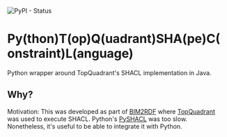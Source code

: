![PyPI - Status](https://img.shields.io/pypi/v/pytqshacl)

# Py(thon)T(op)Q(uadrant)SHA(pe)C(onstraint)L(anguage)

Python wrapper around TopQuadrant's SHACL implementation in Java.

## Why?

Motivation: This was developed as part of [BIM2RDF](https://github.com/PNNL/BIM2RDF)
where [TopQuadrant](https://github.com/TopQuadrant/shacl) was used to execute SHACL.
Python's [PySHACL](https://github.com/RDFLib/pySHACL) was too slow.
Nonetheless, it's useful to be able to integrate it with Python.

